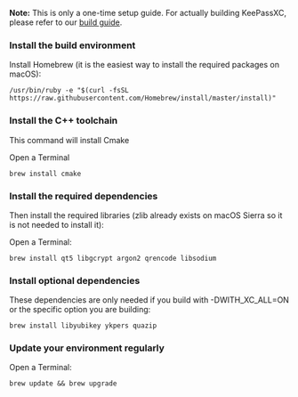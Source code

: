 **Note:** This is only a one-time setup guide. For actually building KeePassXC, please refer to our [build guide](Building-KeePassXC).

### Install the build environment

Install Homebrew (it is the easiest way to install the required packages on macOS):
```
/usr/bin/ruby -e "$(curl -fsSL https://raw.githubusercontent.com/Homebrew/install/master/install)"
```

### Install the C++ toolchain

This command will install Cmake

Open a Terminal

```
brew install cmake
```

### Install the required dependencies

Then install the required libraries (zlib already exists on macOS Sierra so it is not needed to install it):

Open a Terminal:

```
brew install qt5 libgcrypt argon2 qrencode libsodium
```

### Install optional dependencies

These dependencies are only needed if you build with -DWITH_XC_ALL=ON or the specific option you are building:

```
brew install libyubikey ykpers quazip
```

### Update your environment regularly

Open a Terminal:

```
brew update && brew upgrade
```
